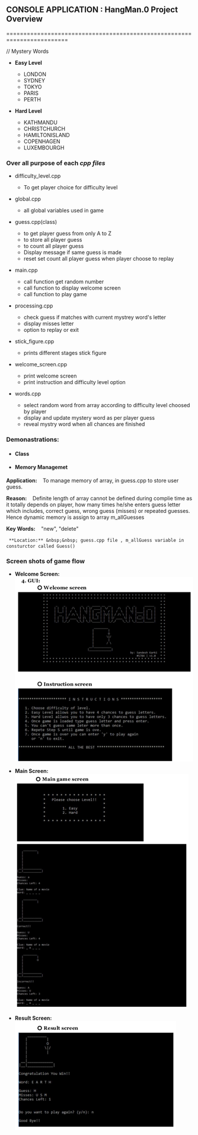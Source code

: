 

##  CONSOLE APPLICATION : HangMan.0  Project Overview
========================================================================



// Mystery Words
* **Easy Level**
  - LONDON
  - SYDNEY
  - TOKYO
  - PARIS
  - PERTH


* **Hard Level**
  - KATHMANDU
  - CHRISTCHURCH
  - HAMILTONISLAND
  - COPENHAGEN
  - LUXEMBOURGH


### Over all purpose of each *cpp files*

* difficulty_level.cpp
  - To get player choice for difficulty level


* global.cpp
  - all global variables used in game


* guess.cpp(class)
  - to get player guess from only A to Z
  - to store all player guess
  - to count all player guess
  - Display message if same guess is made
  - reset set count all player guess when player choose to replay


* main.cpp
  - call function get random number
  - call function to display welcome screen
  - call function to play game


* processing.cpp
  - check guess if matches with current mystrey word's letter
  - display misses letter
  - option to replay  or exit


* stick_figure.cpp
  - prints different stages stick figure


*  welcome_screen.cpp
   - print welcome screen
   - print instruction and difficulty level option


* words.cpp
  - select random word from array according to difficulty level choosed by player
  - display and update mystery word as per player guess
  - reveal mystry word when all chances are finished

### Demonastrations:

  * #### Class
  * #### Memory Managemet  
   **Application:**  &nbsp;&nbsp; To manage memory of array, in guess.cpp to store user guess.

   **Reason:** &nbsp;&nbsp; Definite length of array cannot be defined during complie time as it totally depends on
   player, how many times he/she enters guess letter which includes, correct guess, wrong guess (misses) or repeated guesses. Hence dynamic memory is assign to array m_allGuesses

   **Key Words:** &nbsp;&nbsp; "new", "delete"

     **Location:** &nbsp;&nbsp; guess.cpp file , m_allGuess variable in consturctor called Guess()

### Screen shots of game flow
  * **Welcome Screen:** ![Alt](/misc/screen_shots/welcomeScreen.png "Welcome Screen")


  * **Main Screen:**
  ![Alt](/misc/screen_shots/mainScreen.png "Main screen")


  * **Result Screen:**
  ![Alt](/misc/screen_shots/resultScreen.png "welcome Screen")

